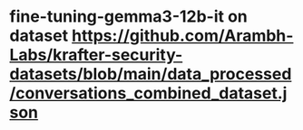 # fine-tuning-gemma3-12b-it on dataset https://github.com/Arambh-Labs/krafter-security-datasets/blob/main/data_processed/conversations_combined_dataset.json
